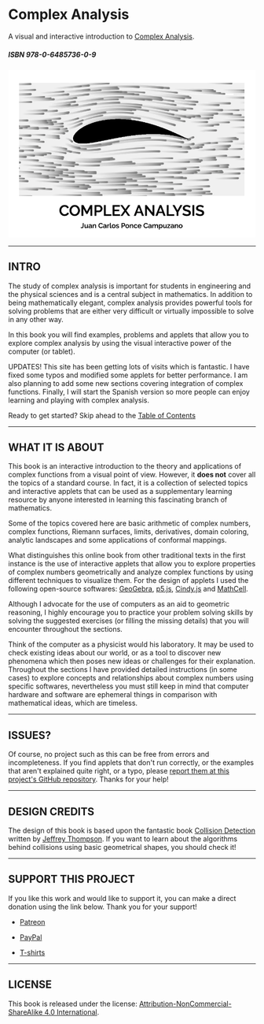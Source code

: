 # Complex Analysis
A visual and interactive introduction to [Complex Analysis](https://complex-analysis.github.io).

##### ISBN 978-0-6485736-0-9

![alt tag](preview.png)

---
## INTRO
The study of complex analysis is important for students in engineering and the
physical sciences and is a central subject in mathematics. In addition to being
mathematically elegant, complex analysis provides powerful tools for solving
problems that are either very difficult or virtually impossible to solve in any
other way.

In this book you will find examples, problems and applets that allow you to explore  complex analysis by using the visual interactive power of the computer (or tablet).

UPDATES! This site has been getting lots of visits which is fantastic. I have fixed some typos and modified some applets for better performance. I am also planning to add some new sections covering integration of complex functions. Finally, I will start the Spanish version so more people can enjoy learning and playing with complex analysis.

Ready to get started? Skip ahead to the [Table of Contents](https://complex-analysis.github.io/content/table_of_contents.html)

---

## WHAT IT IS ABOUT

This book is an interactive introduction to the theory and applications of complex functions 
from a visual point of view. However, it <strong>does not</strong> cover all the topics of a 
standard course. In fact, it is a collection of selected topics and interactive applets 
that can be used as a supplementary learning resource by anyone interested in learning 
this fascinating branch of mathematics.

Some of the topics covered here are basic arithmetic of complex numbers, complex functions, 
Riemann surfaces, limits, derivatives, domain coloring, analytic landscapes and 
some applications of conformal mappings.

What distinguishes this online book from other traditional texts in the first instance is the use of interactive applets that allow you to explore properties of complex numbers geometrically and analyze complex functions by using different techniques to visualize them. For the design of applets I used the following open-source softwares: [GeoGebra](https://geogebra.org/), [p5.js](https://p5js.org/), [Cindy.js](https://cindyjs.org/) and [MathCell](http://mathcell.org/).

Although I advocate for the use of computers as an aid to geometric reasoning,
I highly encourage you to practice your problem solving skills by solving
the suggested exercises (or filling the missing details) that you will 
encounter throughout the sections.

Think of the computer as a physicist would his laboratory. It may be used
to check existing ideas about our world, or as a tool to discover new phenomena
which then poses new ideas or challenges for their explanation. 
Throughout the sections I have provided detailed instructions (in some cases)
to explore concepts and relationships about complex numbers using specific softwares, 
nevertheless you must still keep in mind that computer hardware and software 
are ephemeral things in comparison with mathematical ideas, which are timeless.

---

## ISSUES?
Of course, no project such as this can be free from errors and incompleteness. 
If you find applets that don't run correctly, or the examples that aren't explained 
quite right, or a typo, please 
[report them at this project's GitHub repository](https://github.com/complex-analysis/complex-analysis.github.io/issues). Thanks for your help!

---

## DESIGN CREDITS
The design of this book is based upon the fantastic book [Collision Detection](http://www.jeffreythompson.org/collision-detection/index.php) written by [Jeffrey Thompson](http://www.jeffreythompson.org/). If you want to learn about the algorithms behind collisions using basic geometrical shapes, you should check it!

--- 

## SUPPORT THIS PROJECT
If you like this work and would like to support it, you can make a 
direct donation using the link below. Thank you for your support!

* [Patreon](https://www.patreon.com/jcponce)

* [PayPal](https://paypal.me/jcarlosponce/3)

* [T-shirts](https://jcponcemath.secure-decoration.com/shop/category/complex?c=4336971)


---

## LICENSE

This book is released under the license: [Attribution-NonCommercial-ShareAlike 4.0 International](https://creativecommons.org/licenses/by-nc-sa/4.0/).